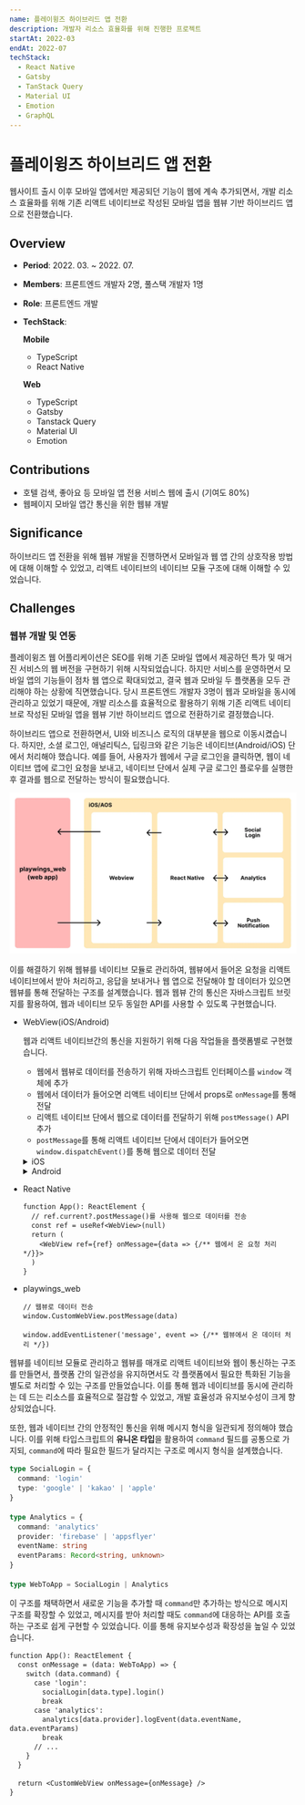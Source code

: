 ```yaml
---
name: 플레이윙즈 하이브리드 앱 전환
description: 개발자 리소스 효율화를 위해 진행한 프로젝트
startAt: 2022-03
endAt: 2022-07
techStack:
  - React Native
  - Gatsby
  - TanStack Query
  - Material UI
  - Emotion
  - GraphQL
---
```


# 플레이윙즈 하이브리드 앱 전환

웹사이트 출시 이후 모바일 앱에서만 제공되던 기능이 웹에 계속 추가되면서, 개발 리소스 효율화를 위해 기존 리액트 네이티브로 작성된 모바일 앱을 웹뷰 기반 하이브리드 앱으로 전환했습니다.

## Overview

- **Period**: 2022. 03. ~ 2022. 07.
- **Members**: 프론트엔드 개발자 2명, 풀스택 개발자 1명
- **Role**: 프론트엔드 개발
- **TechStack**:
  
  **Mobile**
  - TypeScript
  - React Native

  **Web**
  - TypeScript
  - Gatsby
  - Tanstack Query
  - Material UI
  - Emotion

## Contributions

- 호텔 검색, 좋아요 등 모바일 앱 전용 서비스 웹에 출시 (기여도 80%)
- 웹페이지 모바일 앱간 통신을 위한 웹뷰 개발

## Significance

하이브리드 앱 전환을 위해 웹뷰 개발을 진행하면서 모바일과 웹 앱 간의 상호작용 방법에 대해 이해할 수 있었고, 리액트 네이티브의 네이티브 모듈 구조에 대해 이해할 수 있었습니다.

## Challenges

### 웹뷰 개발 및 연동

플레이윙즈 웹 어플리케이션은 SEO를 위해 기존 모바일 앱에서 제공하던 특가 및 매거진 서비스의 웹 버전을 구현하기 위해 시작되었습니다. 하지만 서비스를 운영하면서 모바일 앱의 기능들이 점차 웹 앱으로 확대되었고, 결국 웹과 모바일 두 플랫폼을 모두 관리해야 하는 상황에 직면했습니다. 당시 프론트엔드 개발자 3명이 웹과 모바일을 동시에 관리하고 있었기 때문에, 개발 리소스를 효율적으로 활용하기 위해 기존 리액트 네이티브로 작성된 모바일 앱을 웹뷰 기반 하이브리드 앱으로 전환하기로 결정했습니다.

하이브리드 앱으로 전환하면서, UI와 비즈니스 로직의 대부분을 웹으로 이동시켰습니다. 하지만, 소셜 로그인, 애널리틱스, 딥링크와 같은 기능은 네이티브(Android/iOS) 단에서 처리해야 했습니다. 예를 들어, 사용자가 웹에서 구글 로그인을 클릭하면, 웹이 네이티브 앱에 로그인 요청을 보내고, 네이티브 단에서 실제 구글 로그인 플로우를 실행한 후 결과를 웹으로 전달하는 방식이 필요했습니다.

![플레이윙즈 모바일 앱 아키텍처](projects/playwings-webview-architecture.png)

이를 해결하기 위해 웹뷰를 네이티브 모듈로 관리하여, 웹뷰에서 들어온 요청을 리액트 네이티브에서 받아 처리하고, 응답을 보내거나 웹 앱으로 전달해야 할 데이터가 있으면 웹뷰를 통해 전달하는 구조를 설계했습니다. 웹과 웹뷰 간의 통신은 자바스크립트 브릿지를 활용하여, 웹과 네이티브 모두 동일한 API를 사용할 수 있도록 구현했습니다.

- WebView(iOS/Android)

  웹과 리액트 네이티브간의 통신을 지원하기 위해 다음 작업들을 플랫폼별로 구현했습니다.
  - 웹에서 웹뷰로 데이터를 전송하기 위해 자바스크립트 인터페이스를 `window` 객체에 추가
  - 웹에서 데이터가 들어오면 리액트 네이티브 단에서 props로 `onMessage`를 통해 전달
  - 리액트 네이티브 단에서 웹으로 데이터를 전달하기 위해 `postMessage()` API 추가
  - `postMessage`를 통해 리액트 네이티브 단에서 데이터가 들어오면 `window.dispatchEvent()`를 통해 웹으로 데이터 전달

  <details>
  <summary>iOS</summary>
  
  ```swift
  let jsInterface = "WebView"

  @objc(CustomWebViewManager)
  class CustomWebViewManager: RCTViewManager {
    var webView: CustomWebView!

    // 웹에서 웹뷰로 통신할 수 있는 스크립트 추가
    func view() -> UIView! {
      let config = WKWebViewConfiguration()
      let postMessageScript = WKUserScript(
        source: """
        window.\(jsInterface) = window.\(jsInterface) || {};
        window.\(jsInterface).postMessage = function (data) {
          window.webkit.messageHandlers.\(jsInterface).postMessage(String(data));
        };
        """,
        injectionTime: .atDocumentStart,
        forMainFrameOnly: true
      )

      config.userContentController.addUserScript(postMessageScript)
      webView = CustomWebView(frame: .zero, configuration: config)
      return webView
    }

    @objc public func postMessage(_ data: Any) {
      webView.postMessage(data)
    }
  }

  class CustomWebView: WKWebView, WKScriptMessageHandler {
    var onMessage: RCTDirectEventBlock?

    // 웹에서 메시지를 받으면 리액트 네이티브로 데이터 전달
    func userContentController(_ userContentController: WKUserContentController, didReceive message: WKScriptMessage) {
      if (message.name == jsInterface) {
        if let onMessage = self.onMessage {
          onMessage(message.body)
        }
      }
    }

    // 웹으로 메시지 전송
    func postMessage(_ data: String) {
      do {
        let json = try JSONSerialization.data(withJSONObject: ["data": data])
        let js = "window.dispatchEvent(new MessageEvent('message', \(json)));"
        evaluateJavaScript(js)
      } catch {
        print("Error serializing JSON: \(error)")
      }
    }
  }
  ```
  </details>

  <details>
  <summary>Android</summary>

  ```kotlin
  const val jsInterface = "WebView"

  class CustomWebViewManager: SimpleViewManager<CustomWebView>() {
    override fun createViewInstance(context: ThemedReactContext): CustomWebview {
      val webview = CustomWebView(context)

      // 웹에서 웹뷰로 통신할 수 있는 스크립트 추가
      webView.settings.javaScriptEnabled = true
      webView.addJavascriptInterface(object {
        @JavascriptInterface
        fun postMessage(message: String) {
          webView.onMessage(message)
        }
      }, jsInterface)

      return webView
    }

    override fun receiveCommand(
      root: CustomWebView,
      commandId: String,
      args?: ReadableArray?
    ) {
      when (commandId) {
        "postMessage" -> root.postMessage(args!.getString(0))
      }
    }
  }

  class CustomWebView(context: Context): WebView(context) {
    // 웹에서 메시지를 받으면 리액트 네이티브로 데이터 전달
    fun onMessage(message: String) {
      val jsModule = (context as? ReactContext)
        ?.getJSModule(RNCWebViewMessagingModule.class)
        ?.emit("onMessage", message)
    }

    // 웹으로 메시지 전송
    fun postMessage(message: String) {
      val js = "window.dispatchEvent(new MessageEvent('message', { data: '$message' }));"
      evaluateJavascript(js, null)
    }
  }
  ```
  </details>
- React Native
  ```tsx
  function App(): ReactElement {
    // ref.current?.postMessage()를 사용해 웹으로 데이터를 전송
    const ref = useRef<WebView>(null)
    return (
      <WebView ref={ref} onMessage={data => {/** 웹에서 온 요청 처리 */}}>
    )
  }
  ```
- playwings_web
  ```tsx
  // 웹뷰로 데이터 전송
  window.CustomWebView.postMessage(data)

  window.addEventListener('message', event => {/** 웹뷰에서 온 데이터 처리 */})
  ```

웹뷰를 네이티브 모듈로 관리하고 웹뷰를 매개로 리액트 네이티브와 웹이 통신하는 구조를 만들면서, 플랫폼 간의 일관성을 유지하면서도 각 플랫폼에서 필요한 특화된 기능을 별도로 처리할 수 있는 구조를 만들었습니다. 이를 통해 웹과 네이티브를 동시에 관리하는 데 드는 리소스를 효율적으로 절감할 수 있었고, 개발 효율성과 유지보수성이 크게 향상되었습니다.

또한, 웹과 네이티브 간의 안정적인 통신을 위해 메시지 형식을 일관되게 정의해야 했습니다. 이를 위해 타입스크립트의 **유니온 타입**을 활용하여 `command` 필드를 공통으로 가지되, `command`에 따라 필요한 필드가 달라지는 구조로 메시지 형식을 설계했습니다.

```ts
type SocialLogin = {
  command: 'login'
  type: 'google' | 'kakao' | 'apple'
}

type Analytics = {
  command: 'analytics'
  provider: 'firebase' | 'appsflyer'
  eventName: string
  eventParams: Record<string, unknown>
}

type WebToApp = SocialLogin | Analytics
```

이 구조를 채택하면서 새로운 기능을 추가할 때 `command`만 추가하는 방식으로 메시지 구조를 확장할 수 있었고, 메시지를 받아 처리할 때도 `command`에 대응하는 API를 호출하는 구조로 쉽게 구현할 수 있었습니다. 이를 통해 유지보수성과 확장성을 높일 수 있었습니다.

```tsx
function App(): ReactElement {
  const onMessage = (data: WebToApp) => {
    switch (data.command) {
      case 'login':
        socialLogin[data.type].login()
        break
      case 'analytics':
        analytics[data.provider].logEvent(data.eventName, data.eventParams)
        break
      // ...
    }
  }

  return <CustomWebView onMessage={onMessage} />
}
```
